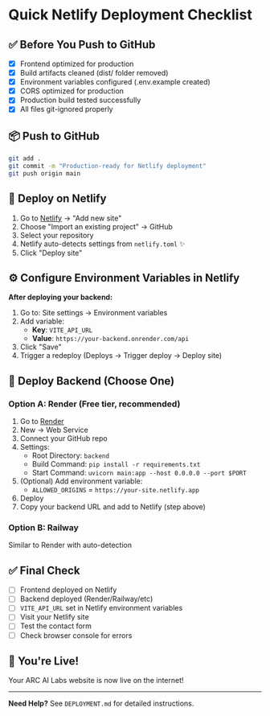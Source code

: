 # Quick Netlify Deployment Checklist

## ✅ Before You Push to GitHub

- [x] Frontend optimized for production
- [x] Build artifacts cleaned (dist/ folder removed)
- [x] Environment variables configured (.env.example created)
- [x] CORS optimized for production
- [x] Production build tested successfully
- [x] All files git-ignored properly

## 📦 Push to GitHub

```bash
git add .
git commit -m "Production-ready for Netlify deployment"
git push origin main
```

## 🚀 Deploy on Netlify

1. Go to [Netlify](https://netlify.com) → "Add new site"
2. Choose "Import an existing project" → GitHub
3. Select your repository
4. Netlify auto-detects settings from `netlify.toml` ✨
5. Click "Deploy site"

## ⚙️ Configure Environment Variables in Netlify

**After deploying your backend:**

1. Go to: Site settings → Environment variables
2. Add variable:
   - **Key**: `VITE_API_URL`
   - **Value**: `https://your-backend.onrender.com/api`
3. Click "Save"
4. Trigger a redeploy (Deploys → Trigger deploy → Deploy site)

## 🔧 Deploy Backend (Choose One)

### Option A: Render (Free tier, recommended)
1. Go to [Render](https://render.com)
2. New → Web Service
3. Connect your GitHub repo
4. Settings:
   - Root Directory: `backend`
   - Build Command: `pip install -r requirements.txt`
   - Start Command: `uvicorn main:app --host 0.0.0.0 --port $PORT`
5. (Optional) Add environment variable:
   - `ALLOWED_ORIGINS` = `https://your-site.netlify.app`
6. Deploy
7. Copy your backend URL and add to Netlify (step above)

### Option B: Railway
Similar to Render with auto-detection

## ✅ Final Check

- [ ] Frontend deployed on Netlify
- [ ] Backend deployed (Render/Railway/etc)
- [ ] `VITE_API_URL` set in Netlify environment variables
- [ ] Visit your Netlify site
- [ ] Test the contact form
- [ ] Check browser console for errors

## 🎉 You're Live!

Your ARC AI Labs website is now live on the internet!

---

**Need Help?** See `DEPLOYMENT.md` for detailed instructions.
